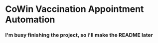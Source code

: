 # CoWin Vaccination Appointment Automation

### I'm busy finishing the project, so i'll make the README later